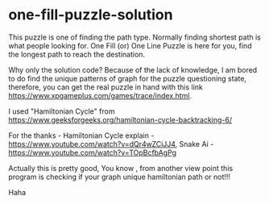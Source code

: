 # one-fill-puzzle-solution

This puzzle is one of finding the path type. Normally finding shortest path is what people looking for. One Fill (or) One Line Puzzle is here for you, find the longest path to reach the destination.

Why only the solution code? Because of the lack of knowledge, I am bored to do find the unique patterns of graph for the puzzle questioning state, therefore, you can get the real puzzle in hand with this link https://www.xpgameplus.com/games/trace/index.html.

I used "Hamiltonian Cycle" from https://www.geeksforgeeks.org/hamiltonian-cycle-backtracking-6/ 

For the thanks - Hamiltonian Cycle explain - https://www.youtube.com/watch?v=dQr4wZCiJJ4, Snake Ai - https://www.youtube.com/watch?v=TOpBcfbAgPg

Actually this is pretty good, You know , from another view point this program is checking if your graph unique hamiltonian path or not!!!

Haha
